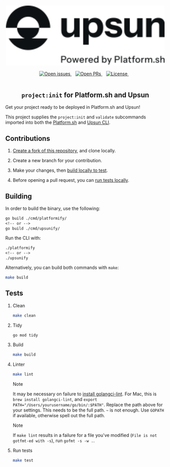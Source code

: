 <p align="center">
<a href="https://www.upsun.com/">
<img src="internal/utils/logo.svg" width="500px">
</a>
</p>

<p align="center">
<a href="https://github.com/platformsh/platformify/issues">
<img src="https://img.shields.io/github/issues/platformsh/platformify.svg?style=for-the-badge&labelColor=f4f2f3&color=6046FF&label=Issues" alt="Open issues" />
</a>&nbsp&nbsp
<a href="https://github.com/platformsh/platformify/pulls">
<img src="https://img.shields.io/github/issues-pr/platformsh/platformify.svg?style=for-the-badge&labelColor=f4f2f3&color=6046FF&label=Pull%20requests" alt="Open PRs" />
</a>&nbsp&nbsp
<a href="https://github.com/platformsh/platformify/blob/main/LICENSE">
<img src="https://img.shields.io/static/v1?label=License&message=MIT&style=for-the-badge&labelColor=f4f2f3&color=6046FF" alt="License" />
</a>&nbsp&nbsp
<br /><br />

<h2 align="center"><code>project:init</code> for Platform.sh and Upsun</h2>

Get your project ready to be deployed in Platform.sh and Upsun!

This project supplies the `project:init` and `validate` subcommands imported into both the [Platform.sh](https://docs.platform.sh/administration/cli.html) and [Upsun CLI](https://docs.upsun.com/administration/cli.html).

## Contributions

1. [Create a fork of this repository](https://github.com/platformsh/platformify/fork), and clone locally.
1. Create a new branch for your contribution.

1. Make your changes, then [build locally to test](#building).
1. Before opening a pull request, you can [run tests locally](#tests).


## Building

In order to build the binary, use the following:

```console
go build ./cmd/platformify/
<!-- or -->
go build ./cmd/upsunify/
```

Run the CLI with:

```console
./platformify
<!-- or -->
./upsunify
```

Alternatively, you can build both commands with `make`:

```bash
make build
```

## Tests

1. Clean

    ```bash
    make clean
    ```

1. Tidy    

    ```bash
    go mod tidy
    ```

1. Build

    ```bash
    make build
    ```

1. Linter

    ```bash
    make lint
    ```

    > [!NOTE]
    > It may be necessary on failure to [install golangci-lint](https://golangci-lint.run/usage/install/#local-installation). 
    > For Mac, this is `brew install golangci-lint`, and `export PATH="/Users/yourusername/go/bin/:$PATH"`.
    > Replace the path above for your settings.
    > This needs to be the full path. `~` is not enough. Use `GOPATH` if available, otherwise spell out the full path.


    > [!NOTE]
    > If `make lint` results in a failure for a file you've modified (`File is not gotfmt-ed with -s`), run `gofmt -s -w .`.

1. Run tests

    ```bash
    make test
    ```
